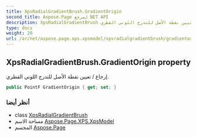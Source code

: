 ```yaml
---
title: XpsRadialGradientBrush.GradientOrigin
second_title: Aspose.Page لمرجع NET API
description: XpsRadialGradientBrush ملكية. إرجاع / تعيين نقطة الأصل للتدرج اللوني القطري.
type: docs
weight: 20
url: /ar/net/aspose.page.xps.xpsmodel/xpsradialgradientbrush/gradientorigin/
---
```

## XpsRadialGradientBrush.GradientOrigin property

إرجاع / تعيين نقطة الأصل للتدرج اللوني القطري.

```csharp
public PointF GradientOrigin { get; set; }
```

### أنظر أيضا

* class [XpsRadialGradientBrush](../)
* مساحة الاسم [Aspose.Page.XPS.XpsModel](../../xpsradialgradientbrush/)
* المجسم [Aspose.Page](../../../)


